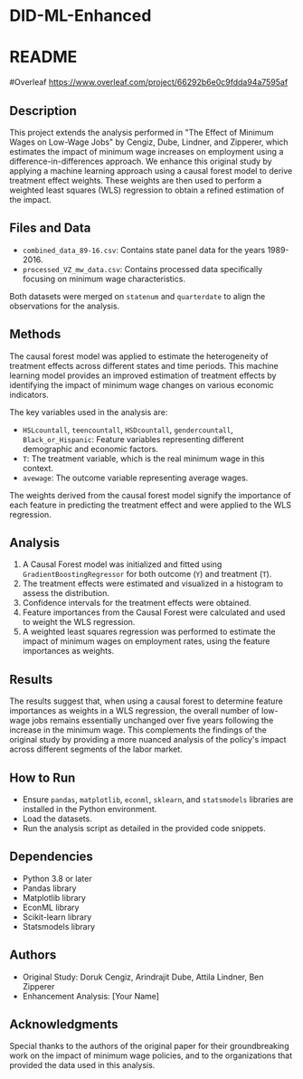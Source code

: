 # DID-ML-Enhanced
# README
#Overleaf
https://www.overleaf.com/project/66292b6e0c9fdda94a7595af
## Description
This project extends the analysis performed in "The Effect of Minimum Wages on Low-Wage Jobs" by Cengiz, Dube, Lindner, and Zipperer, which estimates the impact of minimum wage increases on employment using a difference-in-differences approach. We enhance this original study by applying a machine learning approach using a causal forest model to derive treatment effect weights. These weights are then used to perform a weighted least squares (WLS) regression to obtain a refined estimation of the impact.

## Files and Data
- `combined_data_89-16.csv`: Contains state panel data for the years 1989-2016.
- `processed_VZ_mw_data.csv`: Contains processed data specifically focusing on minimum wage characteristics.

Both datasets were merged on `statenum` and `quarterdate` to align the observations for the analysis.

## Methods
The causal forest model was applied to estimate the heterogeneity of treatment effects across different states and time periods. This machine learning model provides an improved estimation of treatment effects by identifying the impact of minimum wage changes on various economic indicators.

The key variables used in the analysis are:
- `HSLcountall`, `teencountall`, `HSDcountall`, `gendercountall`, `Black_or_Hispanic`: Feature variables representing different demographic and economic factors.
- `T`: The treatment variable, which is the real minimum wage in this context.
- `avewage`: The outcome variable representing average wages.

The weights derived from the causal forest model signify the importance of each feature in predicting the treatment effect and were applied to the WLS regression.

## Analysis
1. A Causal Forest model was initialized and fitted using `GradientBoostingRegressor` for both outcome (`Y`) and treatment (`T`).
2. The treatment effects were estimated and visualized in a histogram to assess the distribution.
3. Confidence intervals for the treatment effects were obtained.
4. Feature importances from the Causal Forest were calculated and used to weight the WLS regression.
5. A weighted least squares regression was performed to estimate the impact of minimum wages on employment rates, using the feature importances as weights.

## Results
The results suggest that, when using a causal forest to determine feature importances as weights in a WLS regression, the overall number of low-wage jobs remains essentially unchanged over five years following the increase in the minimum wage. This complements the findings of the original study by providing a more nuanced analysis of the policy's impact across different segments of the labor market.

## How to Run
- Ensure `pandas`, `matplotlib`, `econml`, `sklearn`, and `statsmodels` libraries are installed in the Python environment.
- Load the datasets.
- Run the analysis script as detailed in the provided code snippets.

## Dependencies
- Python 3.8 or later
- Pandas library
- Matplotlib library
- EconML library
- Scikit-learn library
- Statsmodels library

## Authors
- Original Study: Doruk Cengiz, Arindrajit Dube, Attila Lindner, Ben Zipperer
- Enhancement Analysis: [Your Name]

## Acknowledgments
Special thanks to the authors of the original paper for their groundbreaking work on the impact of minimum wage policies, and to the organizations that provided the data used in this analysis.

